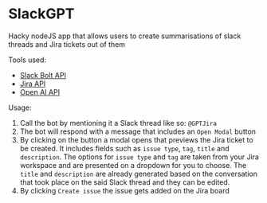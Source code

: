 # SlackGPT
Hacky nodeJS app that allows users to create summarisations of slack threads and Jira tickets out of them 

Tools used:

- [Slack Bolt API](https://slack.dev/bolt-js/concepts)
- [Jira API](https://developer.atlassian.com/server/jira/platform/rest-apis/)
- [Open AI API](https://platform.openai.com/docs/introduction)

Usage:

1. Call the bot by mentioning it a Slack thread like so: `@GPTJira`
2. The bot will respond with a message that includes an `Open Modal` button
3. By clicking on the button a modal opens that previews the Jira ticket to be created.
   It includes fields such as `issue type`, `tag`, `title` and `description`.
   The options for `issue type` and `tag` are taken from your Jira workspace and are presented on a dropdown for you to choose.
   The `title` and `description` are already generated based on the conversation that took place on the said Slack thread and they can be edited.
4. By clicking `Create issue` the issue gets added on the Jira board
